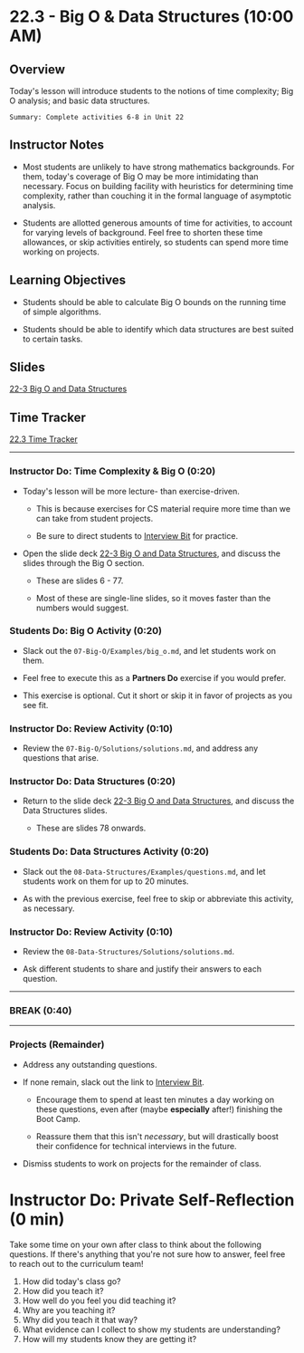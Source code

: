 # 22.3 - Big O & Data Structures (10:00 AM)

## Overview

Today's lesson will introduce students to the notions of time complexity; Big O analysis; and basic data structures.

`Summary: Complete activities 6-8 in Unit 22`

## Instructor Notes

* Most students are unlikely to have strong mathematics backgrounds. For them, today's coverage of Big O may be more intimidating than necessary. Focus on building facility with heuristics for determining time complexity, rather than couching it in the formal language of asymptotic analysis.

* Students are allotted generous amounts of time for activities, to account for varying levels of background. Feel free to shorten these time allowances, or skip activities entirely, so students can spend more time working on projects.

## Learning Objectives

* Students should be able to calculate Big O bounds on the running time of simple algorithms.

* Students should be able to identify which data structures are best suited to certain tasks.

## Slides

[22-3 Big O and Data Structures](https://docs.google.com/presentation/d/1fHb1SPLSl7nWb6LFMM3jl89EMnzaezw2iSZVCgu79S0/edit?usp=sharing)

## Time Tracker

[22.3 Time Tracker](https://drive.google.com/a/trilogyed.com/file/d/1JyhdFEub_ctbMxNUTt0dgP4ua2BrUcdW/view?usp=sharing)

- - -

### Instructor Do: Time Complexity & Big O (0:20)

* Today's lesson will be more lecture- than exercise-driven.

  * This is because exercises for CS material require more time than we can take from student projects.

  * Be sure to direct students to [Interview Bit](https://www.interviewbit.com/) for practice.

* Open the slide deck [22-3 Big O and Data Structures](https://docs.google.com/presentation/d/11kHSTXvu2_FCLQFmAkryYMMelvwcXBeWF7Hy3sFUmIM/edit?usp=sharing), and discuss the slides through the Big O section.

  * These are slides 6 - 77.

  * Most of these are single-line slides, so it moves faster than the numbers would suggest.

### Students Do: Big O Activity (0:20)

* Slack out the `07-Big-O/Examples/big_o.md`, and let students work on them.

* Feel free to execute this as a **Partners Do** exercise if you would prefer.

* This exercise is optional. Cut it short or skip it in favor of projects as you see fit.

### Instructor Do: Review Activity (0:10)

* Review the `07-Big-O/Solutions/solutions.md`, and address any questions that arise.

### Instructor Do: Data Structures (0:20)

* Return to the slide deck [22-3 Big O and Data Structures](https://docs.google.com/presentation/d/11kHSTXvu2_FCLQFmAkryYMMelvwcXBeWF7Hy3sFUmIM/edit?usp=sharing), and discuss the Data Structures slides.

  * These are slides 78 onwards.

### Students Do: Data Structures Activity (0:20)

* Slack out the `08-Data-Structures/Examples/questions.md`, and let students work on them for up to 20 minutes.

* As with the previous exercise, feel free to skip or abbreviate this activity, as necessary.

### Instructor Do: Review Activity (0:10)

* Review the `08-Data-Structures/Solutions/solutions.md`.

* Ask different students to share and justify their answers to each question.

- - -

### BREAK (0:40)

- - -

### Projects (Remainder)

* Address any outstanding questions.

* If none remain, slack out the link to [Interview Bit](http://www.interviewbit.com/).

  * Encourage them to spend at least ten minutes a day working on these questions, even after (maybe **especially** after!) finishing the Boot Camp.

  * Reassure them that this isn't _necessary_, but will drastically boost their confidence for technical interviews in the future.

* Dismiss students to work on projects for the remainder of class.

# Instructor Do: Private Self-Reflection (0 min)

Take some time on your own after class to think about the following questions. If there's anything that you're not sure how to answer, feel free to reach out to the curriculum team!

1. How did today's class go?
2. How did you teach it?
3. How well do you feel you did teaching it?
4. Why are you teaching it?
5. Why did you teach it that way?
6. What evidence can I collect to show my students are understanding?
7. How will my students know they are getting it?

